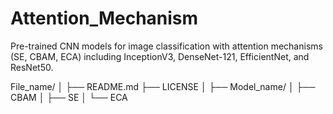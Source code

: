 # Attention_Mechanism
Pre-trained CNN models for image classification with attention mechanisms (SE, CBAM, ECA) including InceptionV3, DenseNet-121, EfficientNet, and ResNet50.

File_name/
│
├── README.md
├── LICENSE
│
├── Model_name/
│   ├── CBAM
│   ├── SE
│   └── ECA
